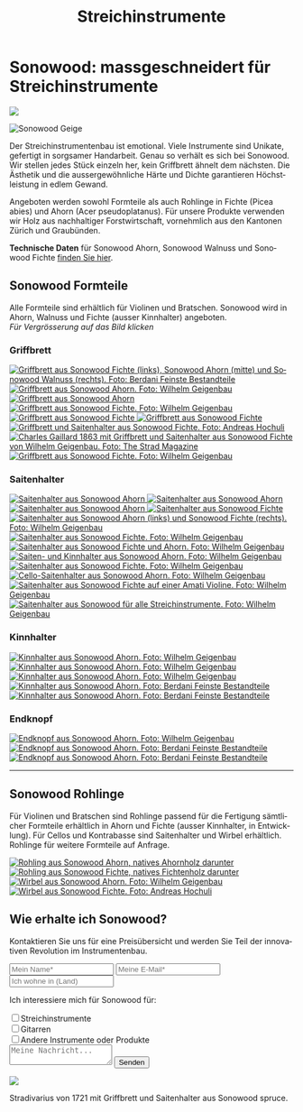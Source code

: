 ﻿---
lang: de
title: 'Streichinstrumente'
order: 1
---

<div class="full-width-kenburns">
<div class="wrap-bg-image">

# Sonowood: massgeschneidert für Streichinstrumente

![](/assets/images/arrow-d-white.svg)

</div>
<img srcset="/assets/images/Sonowood_1_Tropical_Wood_Tropenholz_Ersatz_Replacement_Alternative_Sonowood_Ebenholz_Rosewood_Grenadill_SwissWoodSolutions_Klimaschutz_Violin_Guitar_Viola.jpg"
     src="/assets/images/sonowood_cover.jpg" alt="Sonowood Geige">
</div>

<div class="full-width-grey">
<div class="wrap -cols2">

Der Streichinstrumentenbau ist emotional. Viele Instrumente sind Unikate, gefertigt in sorgsamer Handarbeit. Genau so verhält es sich bei Sonowood. Wir stellen jedes Stück einzeln her, kein Griffbrett ähnelt dem nächsten. Die Ästhetik und die aussergewöhnliche Härte und Dichte garantieren Höchstleistung in edlem Gewand.

Angeboten werden sowohl Formteile als auch Rohlinge in Fichte (Picea abies) und Ahorn (Acer pseudoplatanus). Für unsere Produkte verwenden wir Holz aus nachhaltiger Forstwirtschaft, vornehmlich aus den Kantonen Zürich und Graubünden.

**Technische Daten** für Sonowood Ahorn, Sonowood Walnuss und Sonowood Fichte <a href="/de/sonowood/#technicaldata">finden Sie hier</a>.

</div>
</div>

<div class="full-width">
<div class="wrap">

## Sonowood Formteile

Alle Formteile sind erhältlich für Violinen und Bratschen. Sonowood wird in Ahorn, Walnuss und Fichte (ausser Kinnhalter) angeboten. <br/>
*Für Vergrösserung auf das Bild klicken*

### Griffbrett

<div class="picturegallery">
  <a href="/assets/images/strings/sonowood_fingerboard_overview.JPG">
    <img src="/assets/images/strings/sonowood_fingerboard_overview.JPG" alt="Griffbrett aus Sonowood Fichte (links), Sonowood Ahorn (mitte) und Sonowood Walnuss (rechts). Foto: Berdani Feinste Bestandteile">
  </a>  
  <a href="/assets/images/strings/sonowood_fingerboard_maple1.jpg">
    <img src="/assets/images/strings/sonowood_fingerboard_maple1_thumb.jpg" alt="Griffbrett aus Sonowood Ahorn. Foto: Wilhelm Geigenbau">
  </a>
  <a href="/assets/images/strings/sonowood_fingerboard_maple2.jpg">
    <img src="/assets/images/strings/sonowood_fingerboard_maple2_thumb.jpg" alt="Griffbrett aus Sonowood Ahorn">
  </a>
  <a href="/assets/images/strings/sonowood_fingerboard_spruce1.jpg">
    <img src="/assets/images/strings/sonowood_fingerboard_spruce1_thumb.jpg" alt="Griffbrett aus Sonowood Fichte. Foto: Wilhelm Geigenbau">
  </a>
  <a href="/assets/images/strings/sonowood_fingerboard_spruce4.jpg">
    <img src="/assets/images/strings/sonowood_fingerboard_spruce4_thumb.jpg" alt="Griffbrett aus Sonowood Fichte">
  </a>
  <a href="/assets/images/strings/sonowood_fingerboard_spruce3.jpg">
    <img src="/assets/images/strings/sonowood_fingerboard_spruce3_thumb.jpg" alt="Griffbrett aus Sonowood Fichte">
  </a>
  <a href="/assets/images/strings/sonowood_fingerboard_spruce_hochuli.jpg">
    <img src="/assets/images/strings/sonowood_fingerboard_spruce_hochuli.jpg" alt="Griffbrett und Saitenhalter aus Sonowood Fichte. Foto: Andreas Hochuli">
  </a>
  <a href="/assets/images/strings/sonowood_fingerboard_spruce_gaillard.JPG">
    <img src="/assets/images/strings/sonowood_fingerboard_spruce_gaillard.JPG" alt="Charles Gaillard 1863 mit Griffbrett und Saitenhalter aus Sonowood Fichte von Wilhelm Geigenbau. Foto: The Strad Magazine">
  </a>
  <a href="/assets/images/strings/sonowood_fingerboard_spruce_wilhelm.jpg">
    <img src="/assets/images/strings/sonowood_fingerboard_spruce_wilhelm.jpg" alt="Griffbrett aus Sonowood Fichte. Foto: Wilhelm Geigenbau">
  </a>
</div>

### Saitenhalter

<div class="picturegallery">
  <a href="/assets/images/strings/sonowood_tailpiece_maple2.jpg">
    <img src="/assets/images/strings/sonowood_tailpiece_maple2_thumb.jpg" alt="Saitenhalter aus Sonowood Ahorn">
  </a>
  <a href="/assets/images/strings/sonowood_tailpiece_maple3.jpg">
    <img src="/assets/images/strings/sonowood_tailpiece_maple3_thumb.jpg" alt="Saitenhalter aus Sonowood Ahorn">
  </a>
  <a href="/assets/images/strings/sonowood_tailpiece_maple4.jpg">
    <img src="/assets/images/strings/sonowood_tailpiece_maple4_thumb.jpg" alt="Saitenhalter aus Sonowood Ahorn">
  </a>
  <a href="/assets/images/strings/sonowood_tailpiece_spruce2.jpg">
    <img src="/assets/images/strings/sonowood_tailpiece_spruce2_thumb.jpg" alt="Saitenhalter aus Sonowood Fichte">
  </a>   
  <a href="/assets/images/strings/sonowood_tailpiece.jpg">
    <img src="/assets/images/strings/sonowood_tailpiece.jpg" alt="Saitenhalter aus Sonowood Ahorn (links) und Sonowood Fichte (rechts). Foto: Wilhelm Geigenbau">
  </a>   
  <a href="/assets/images/strings/sonowood_tailpiece_spruce_auslage.JPG">
    <img src="/assets/images/strings/sonowood_tailpiece_spruce_auslage.JPG" alt="Saitenhalter aus Sonowood Fichte. Foto: Wilhelm Geigenbau">
  </a>  
  <a href="/assets/images/strings/sonowood_tailpiece_spruce_kranz.JPG">
    <img src="/assets/images/strings/sonowood_tailpiece_spruce_kranz.JPG" alt="Saitenhalter aus Sonowood Fichte und Ahorn. Foto: Wilhelm Geigenbau">
  </a>
  <a href="/assets/images/strings/sonowood_tailpiece_maple1.jpg">
    <img src="/assets/images/strings/sonowood_tailpiece_maple1_thumb.jpg" alt="Saiten- und Kinnhalter aus Sonowood Ahorn. Foto: Wilhelm Geigenbau">
  </a>
  <a href="/assets/images/strings/sonowood_tailpiece_spruce1.jpg">
    <img src="/assets/images/strings/sonowood_tailpiece_spruce1_thumb.jpg" alt="Saitenhalter aus Sonowood Fichte. Foto: Wilhelm Geigenbau">
  </a>
  <a href="/assets/images/strings/sonowood_tailpiece_maple_cello.JPG">
    <img src="/assets/images/strings/sonowood_tailpiece_maple_cello.JPG" alt="Cello-Saitenhalter aus Sonowood Ahorn. Foto: Wilhelm Geigenbau">
  </a>   
  <a href="/assets/images/strings/sonowood_tailpiece_spruce_amati.jpg">
    <img src="/assets/images/strings/sonowood_tailpiece_spruce_amati.jpg" alt="Saitenhalter aus Sonowood Fichte auf einer Amati Violine. Foto: Wilhelm Geigenbau">
  </a>
  <a href="/assets/images/strings/sonowood_tailpiece_sizes.jpg">
    <img src="/assets/images/strings/sonowood_tailpiece_sizes.jpg" alt="Saitenhalter aus Sonowood für alle Streichinstrumente. Foto: Wilhelm Geigenbau">
  </a>    
</div>

### Kinnhalter

<div class="picturegallery">
  <a href="/assets/images/strings/sonowood_chinrest_maple1.jpg">
    <img src="/assets/images/strings/sonowood_chinrest_maple1_thumb.jpg" alt="Kinnhalter aus Sonowood Ahorn. Foto: Wilhelm Geigenbau">
  </a>
  <a href="/assets/images/strings/sonowood_chinrest_maple2.jpg">
    <img src="/assets/images/strings/sonowood_chinrest_maple2_thumb.jpg" alt="Kinnhalter aus Sonowood Ahorn. Foto: Wilhelm Geigenbau">
  </a>
  <a href="/assets/images/strings/sonowood_chinrest_maple3.jpg">
    <img src="/assets/images/strings/sonowood_chinrest_maple3_thumb.jpg" alt="Kinnhalter aus Sonowood Ahorn. Foto: Wilhelm Geigenbau">
  </a>
  <a href="/assets/images/strings/sonowood_chinrest_maple4.jpg">
    <img src="/assets/images/strings/sonowood_chinrest_maple4.jpg" alt="Kinnhalter aus Sonowood Ahorn. Foto: Berdani Feinste Bestandteile">
  </a>
  <a href="/assets/images/strings/sonowood_chinrest_maple5.jpg">
    <img src="/assets/images/strings/sonowood_chinrest_maple5.jpg" alt="Kinnhalter aus Sonowood Ahorn. Foto: Berdani Feinste Bestandteile">
  </a>
</div>

### Endknopf

<div class="picturegallery">
  <a href="/assets/images/strings/sonowood_endbutton_maple1.jpg">
    <img src="/assets/images/strings/sonowood_endbutton_maple1_thumb.jpg" alt="Endknopf aus Sonowood Ahorn. Foto: Wilhelm Geigenbau">
  </a>
  <a href="/assets/images/strings/sonowood_endbutton_maple2.jpg">
    <img src="/assets/images/strings/sonowood_endbutton_maple2.jpg" alt="Endknopf aus Sonowood Ahorn. Foto: Berdani Feinste Bestandteile">
  </a>
  <a href="/assets/images/strings/sonowood_endbutton_maple3.jpg">
    <img src="/assets/images/strings/sonowood_endbutton_maple3.jpg" alt="Endknopf aus Sonowood Ahorn. Foto: Berdani Feinste Bestandteile">
  </a>
</div>

---

## Sonowood Rohlinge
Für Violinen und Bratschen sind Rohlinge passend für die Fertigung sämtlicher Formteile erhältlich in Ahorn und Fichte (ausser Kinnhalter, in Entwicklung). Für Cellos und Kontrabasse sind Saitenhalter und Wirbel erhältlich. Rohlinge für weitere Formteile auf Anfrage.

<div class="picturegallery">
  <a href="/assets/images/strings/sonowood_timber_ahorn.jpg">
    <img src="/assets/images/strings/sonowood_timber_ahorn_thumb.jpg" alt="Rohling aus Sonowood Ahorn, natives Ahornholz darunter">
  </a>
  <a href="/assets/images/strings/sonowood_timber_spruce.jpg">
    <img src="/assets/images/strings/sonowood_timber_spruce_thumb.jpg" alt="Rohling aus Sonowood Fichte, natives Fichtenholz darunter">
  </a>
  <a href="/assets/images/strings/sonowood_pegs_maple1.jpg">
    <img src="/assets/images/strings/sonowood_pegs_maple1_thumb.jpg" alt="Wirbel aus Sonowood Ahorn. Foto: Wilhelm Geigenbau">
  </a>
  <a href="/assets/images/strings/sonowood_pegs_spruce1.jpg">
    <img src="/assets/images/strings/sonowood_pegs_spruce1_thumb.jpg" alt="Wirbel aus Sonowood Fichte. Foto: Andreas Hochuli">
  </a>  
</div>

</div>
</div>

<div class="full-width-grey">
<div class="wrap">

## Wie erhalte ich Sonowood?

Kontaktieren Sie uns für eine Preisübersicht und werden Sie Teil der innovativen Revolution im Instrumentenbau.

<script type="text/javascript">var submitted=false;</script>
<iframe name="hidden_iframe" id="hidden_iframe" style="display:none;" onload="if(submitted)  {window.location='';}"></iframe>

<form class="form" action="https://docs.google.com/forms/d/e/1FAIpQLScmllSAdsWOnOCcoBK-MsPOgC_icTCNbm0XAqzfv1LYG1xaHw/formResponse" target="hidden_iframe" onsubmit="return confirm('Thank you for your interest! We will get in touch as soon as possible')">
  <input type="text" name="entry.1998489538" class="input-line" placeholder="Mein Name*" required minlength="2">
  <input type="email" name="entry.913371209" class="input-line" placeholder="Meine E-Mail*" required minlength="3">
  <input type="text" name="entry.14292811" class="input-line" placeholder="Ich wohne in (Land)" required minlength="2">
  <p>Ich interessiere mich für Sonowood für:</p>
  <div class="checkbox-wrapper">
    <input type="checkbox" name="entry.812095084" id="instrument-strings" value="strings"><label class="checkbox-label" for="instrument-strings">Streichinstrumente</label>
  </div>
  <div class="checkbox-wrapper">
    <input type="checkbox" name="entry.812095084" id="instrument-guitar" value="guitar"><label class="checkbox-label" for="instrument-guitar">Gitarren</label>
  </div>
  <div class="checkbox-wrapper">
    <input type="checkbox" name="entry.812095084" id="instrument-other" value="other"><label class="checkbox-label" for="instrument-other">Andere Instrumente oder Produkte</label>
  </div>
  <textarea name="entry.1789398419" class="input-field" placeholder="Meine Nachricht..."></textarea>
  <input type="hidden" name="entry.298481630" value="DE">
  <button type="submit" class="form-submit">Senden</button>
</form>

</div>
</div>

<div class="full-width">
<div class="wrap">

<img srcset="/assets/images/News_4_Stradivarius_Stradivari_Geige_Griffbrett_Violin_Fingerboard_Tropical_Wood_Tropenholz_Ersatz_Replacement_Alternative_Sonowood_Swiss_Ebony_Ebony_Ebenholz.jpeg"
     src="/assets/images/News_4_Stradivarius_Stradivari_Geige_Griffbrett_Violin_Fingerboard_Tropical_Wood_Tropenholz_Ersatz_Replacement_Alternative_Sonowood_Swiss_Ebony_Ebony_Ebenholz.jpeg">
<figcaption>Stradivarius von 1721 mit Griffbrett und Saitenhalter aus Sonowood spruce.</figcaption>

</div>
</div>
